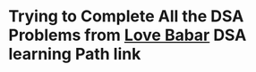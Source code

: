 # Trying to Complete All the DSA Problems from [Love Babar](https://www.youtube.com/watch?v=4iFALQ1ACdA&t=1s) DSA learning Path link
